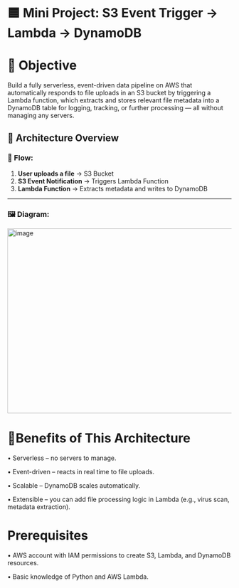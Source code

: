 🟦 Mini Project: S3 Event Trigger → Lambda → DynamoDB 
=
🎯 Objective
=
 
 Build a fully serverless, event-driven data pipeline on AWS that automatically responds to file uploads in an S3 bucket by triggering a Lambda function, which extracts and stores relevant file metadata into a DynamoDB table for logging, tracking, or further processing — all without managing any servers.
## 🧱 Architecture Overview

### 📌 Flow:

1. **User uploads a file** → S3 Bucket  
2. **S3 Event Notification** → Triggers Lambda Function  
3. **Lambda Function** → Extracts metadata and writes to DynamoDB  

---

### 🖼️ Diagram:


<img width="1115" height="416" alt="image" src="https://github.com/user-attachments/assets/7bf56833-e04e-4210-88aa-f23a2c135a2b" />

🎯Benefits of This Architecture 
=
• Serverless – no servers to manage.

• Event-driven – reacts in real time to file uploads.

• Scalable – DynamoDB scales automatically.

• Extensible – you can add file processing logic in Lambda (e.g., virus scan, metadata 
extraction). 


Prerequisites 
=
• AWS account with IAM permissions to create S3, Lambda, and DynamoDB resources.

• Basic knowledge of Python and AWS Lambda. 

